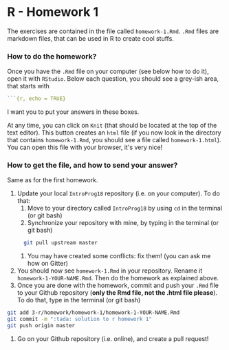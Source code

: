 # R - Homework 1

The exercises are contained in the file called `homework-1.Rmd`. `.Rmd` files are markdown files, that can be used in R to create cool stuffs.

### How to do the homework?

Once you have the `.Rmd` file on your computer (see below how to do it), open it with `RStudio`. Below each question, you should see a grey-ish area, that starts with

```r
```{r, echo = TRUE}
```

I want you to put your answers in these boxes.

At any time, you can click on `Knit` (that should be located at the top of the text editor). This button creates an `html` file (if you now look in the directory that contains `homework-1.Rmd`, you should see a file called `homework-1.html`). You can open this file with your browser, it's very nice!

### How to get the file, and how to send your answer?

Same as for the first homework.

1. Update your local `IntroProg18` repository (i.e. on your computer). To do that:
    1. Move to your directory called `IntroProg18` by using `cd` in the terminal (or git bash)
    1. Synchronize your repository with mine, by typing in the terminal (or git bash)
    ```bash
      git pull upstream master
    ```
    1. You may have created some conflicts: fix them! (you can ask me how on Gitter)
1. You should now see `homework-1.Rmd` in your repository. Rename it `homework-1-YOUR-NAME.Rmd`. Then do the homework as explained above.
1. Once you are done with the homework, commit and push your `.Rmd` file to your Github repository (__only the Rmd file, not the .html file please__). To do that, type in the terminal (or git bash)
  ```bash
  git add 3-r/homework/homework-1/homework-1-YOUR-NAME.Rmd
  git commit -m ":tada: solution to r homework 1"
  git push origin master
  ```
1. Go on your Github repository (i.e. online), and create a pull request!
